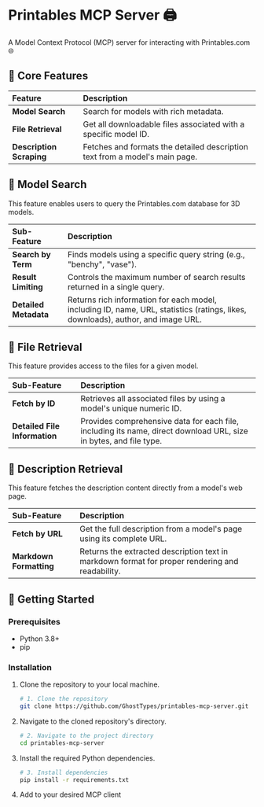 # Printables MCP Server 🖨️

A Model Context Protocol (MCP) server for interacting with Printables.com 🌐

## 🎯 Core Features

| Feature | Description |
| :--- | :--- |
| **Model Search** | Search for models with rich metadata. |
| **File Retrieval** | Get all downloadable files associated with a specific model ID. |
| **Description Scraping**| Fetches and formats the detailed description text from a model's main page. |

## 🔎 Model Search

This feature enables users to query the Printables.com database for 3D models.

| Sub-Feature | Description |
| :--- | :--- |
| **Search by Term** | Finds models using a specific query string (e.g., "benchy", "vase"). |
| **Result Limiting** | Controls the maximum number of search results returned in a single query. |
| **Detailed Metadata** | Returns rich information for each model, including ID, name, URL, statistics (ratings, likes, downloads), author, and image URL. |

## 📂 File Retrieval

This feature provides access to the files for a given model.

| Sub-Feature | Description |
| :--- | :--- |
| **Fetch by ID** | Retrieves all associated files by using a model's unique numeric ID. |
| **Detailed File Information** | Provides comprehensive data for each file, including its name, direct download URL, size in bytes, and file type. |

## 📄 Description Retrieval

This feature fetches the description content directly from a model's web page.

| Sub-Feature | Description |
| :--- | :--- |
| **Fetch by URL** | Get the full description from a model's page using its complete URL. |
| **Markdown Formatting** | Returns the extracted description text in markdown format for proper rendering and readability. |

## 🚀 Getting Started

### Prerequisites

  - Python 3.8+
  - pip

### Installation

1.  Clone the repository to your local machine.

    ```bash
    # 1. Clone the repository
    git clone https://github.com/GhostTypes/printables-mcp-server.git
    ```

2.  Navigate to the cloned repository's directory.

    ```bash
    # 2. Navigate to the project directory
    cd printables-mcp-server
    ```

3.  Install the required Python dependencies.

    ```bash
    # 3. Install dependencies
    pip install -r requirements.txt
    ```

4.  Add to your desired MCP client 
